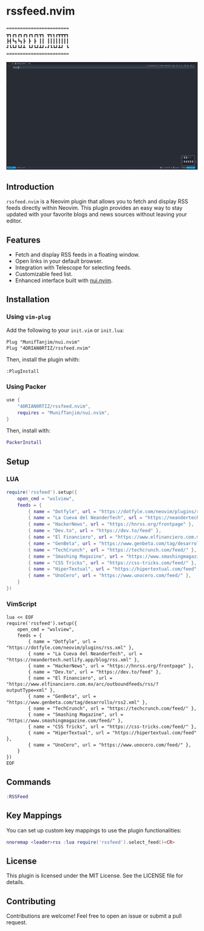 # rssfeed.nvim

```txt
=======================
┳┓┏┓┏┓┏┓┏┓┏┓┳┓ ┳┓┓┏┳┳┳┓
┣┫┗┓┗┓┣ ┣ ┣ ┃┃ ┃┃┃┃┃┃┃┃
┛┗┗┛┗┛┻ ┗┛┗┛┻┛•┛┗┗┛┻┛ ┗
=======================
```

![RSSFeedPreview](./assets/PreviewRSS.gif)

## Introduction

`rssfeed.nvim` is a Neovim plugin that allows you to fetch and display RSS feeds directly within Neovim. This plugin provides an easy way to stay updated with your favorite blogs and news sources without leaving your editor.

## Features

- Fetch and display RSS feeds in a floating window.
- Open links in your default browser.
- Integration with Telescope for selecting feeds.
- Customizable feed list.
- Enhanced interface built with [nui.nvim](https://github.com/MunifTanjim/nui.nvim).

## Installation

### Using `vim-plug`

Add the following to your `init.vim` or `init.lua`:

```vim
Plug "MunifTanjim/nui.nvim"
Plug "4DRIAN0RTIZ/rssfeed.nvim"
```

Then, install the plugin whith:

```vim
:PlugInstall
```

### Using Packer

```lua
use {
    "4DRIAN0RTIZ/rssfeed.nvim",
    requires = "MunifTanjim/nui.nvim",
}
```

Then, install with:

```lua
PackerInstall
```

## Setup

### LUA

```lua
require('rssfeed').setup({
    open_cmd = "wslview",
    feeds = {
        { name = "Dotfyle", url = "https://dotfyle.com/neovim/plugins/rss.xml" },
        { name = "La Cueva del NeanderTech", url = "https://neandertech.netlify.app/blog/rss.xml" },
        { name = "HackerNews", url = "https://hnrss.org/frontpage" },
        { name = "Dev.to", url = "https://dev.to/feed" },
        { name = "El Financiero", url = "https://www.elfinanciero.com.mx/arc/outboundfeeds/rss/?outputType=xml" },
        { name = "GenBeta", url = "https://www.genbeta.com/tag/desarrollo/rss2.xml" },
        { name = "TechCrunch", url = "https://techcrunch.com/feed/" },
        { name = "Smashing Magazine", url = "https://www.smashingmagazine.com/feed/" },
        { name = "CSS Tricks", url = "https://css-tricks.com/feed/" },
        { name = "HiperTextual", url = "https://hipertextual.com/feed" },
        { name = "UnoCero", url = "https://www.unocero.com/feed/" },
    }
})
```

### VimScript

```vim
lua << EOF
require('rssfeed').setup({
    open_cmd = "wslview",
    feeds = {
        { name = "Dotfyle", url = "https://dotfyle.com/neovim/plugins/rss.xml" },
        { name = "La Cueva del NeanderTech", url = "https://neandertech.netlify.app/blog/rss.xml" },
        { name = "HackerNews", url = "https://hnrss.org/frontpage" },
        { name = "Dev.to", url = "https://dev.to/feed" },
        { name = "El Financiero", url = "https://www.elfinanciero.com.mx/arc/outboundfeeds/rss/?outputType=xml" },
        { name = "GenBeta", url = "https://www.genbeta.com/tag/desarrollo/rss2.xml" },
        { name = "TechCrunch", url = "https://techcrunch.com/feed/" },
        { name = "Smashing Magazine", url = "https://www.smashingmagazine.com/feed/" },
        { name = "CSS Tricks", url = "https://css-tricks.com/feed/" },
        { name = "HiperTextual", url = "https://hipertextual.com/feed" },
        { name = "UnoCero", url = "https://www.unocero.com/feed/" },
    }
})
EOF
```

## Commands

```lua
:RSSFeed
```

## Key Mappings

You can set up custom key mappings to use the plugin functionalities:

```lua
nnoremap <leader>rss :lua require('rssfeed').select_feed()<CR>
```

## License

This plugin is licensed under the MIT License. See the LICENSE file for details.

## Contributing

Contributions are welcome! Feel free to open an issue or submit a pull request.
